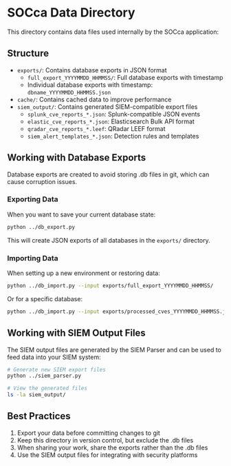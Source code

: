 # SOCca Data Directory

This directory contains data files used internally by the SOCca application:

## Structure

- `exports/`: Contains database exports in JSON format
  - `full_export_YYYYMMDD_HHMMSS/`: Full database exports with timestamp
  - Individual database exports with timestamp: `dbname_YYYYMMDD_HHMMSS.json`
- `cache/`: Contains cached data to improve performance
- `siem_output/`: Contains generated SIEM-compatible export files
  - `splunk_cve_reports_*.json`: Splunk-compatible JSON events
  - `elastic_cve_reports_*.json`: Elasticsearch Bulk API format
  - `qradar_cve_reports_*.leef`: QRadar LEEF format
  - `siem_alert_templates_*.json`: Detection rules and templates

## Working with Database Exports

Database exports are created to avoid storing .db files in git, which can cause corruption issues.

### Exporting Data

When you want to save your current database state:

```bash
python ../db_export.py
```

This will create JSON exports of all databases in the `exports/` directory.

### Importing Data

When setting up a new environment or restoring data:

```bash
python ../db_import.py --input exports/full_export_YYYYMMDD_HHMMSS/
```

Or for a specific database:

```bash
python ../db_import.py --input exports/processed_cves_YYYYMMDD_HHMMSS.json
```

## Working with SIEM Output Files

The SIEM output files are generated by the SIEM Parser and can be used to feed data into your SIEM system:

```bash
# Generate new SIEM export files
python ../siem_parser.py

# View the generated files
ls -la siem_output/
```

## Best Practices

1. Export your data before committing changes to git
2. Keep this directory in version control, but exclude the .db files
3. When sharing your work, share the exports rather than the .db files
4. Use the SIEM output files for integrating with security platforms